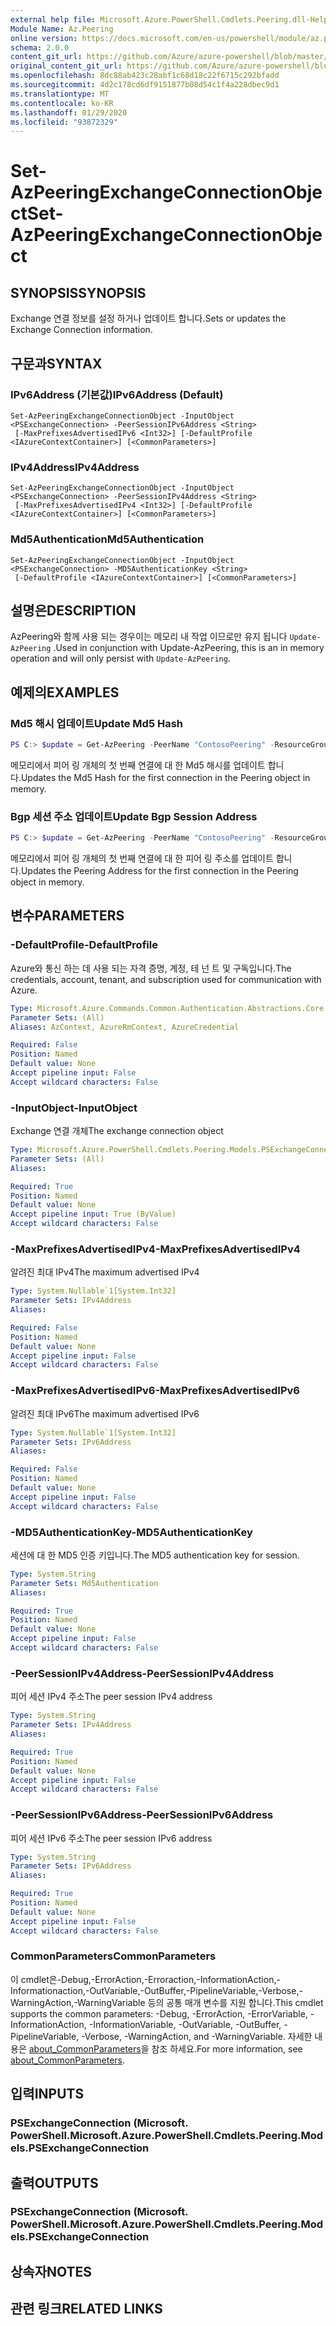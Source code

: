 ```yaml
---
external help file: Microsoft.Azure.PowerShell.Cmdlets.Peering.dll-Help.xml
Module Name: Az.Peering
online version: https://docs.microsoft.com/en-us/powershell/module/az.peering/set-azpeeringexchangeconnectionobject
schema: 2.0.0
content_git_url: https://github.com/Azure/azure-powershell/blob/master/src/Peering/Peering/help/Set-AzPeeringExchangeConnectionObject.md
original_content_git_url: https://github.com/Azure/azure-powershell/blob/master/src/Peering/Peering/help/Set-AzPeeringExchangeConnectionObject.md
ms.openlocfilehash: 8dc88ab423c28abf1c68d18c22f6715c292bfadd
ms.sourcegitcommit: 4d2c178cd6df9151877b08d54c1f4a228dbec9d1
ms.translationtype: MT
ms.contentlocale: ko-KR
ms.lasthandoff: 01/29/2020
ms.locfileid: "93872329"
---
```

# <span data-ttu-id="c677b-101">Set-AzPeeringExchangeConnectionObject</span><span class="sxs-lookup"><span data-stu-id="c677b-101">Set-AzPeeringExchangeConnectionObject</span></span>

## <span data-ttu-id="c677b-102">SYNOPSIS</span><span class="sxs-lookup"><span data-stu-id="c677b-102">SYNOPSIS</span></span>
<span data-ttu-id="c677b-103">Exchange 연결 정보를 설정 하거나 업데이트 합니다.</span><span class="sxs-lookup"><span data-stu-id="c677b-103">Sets or updates the Exchange Connection information.</span></span> 

## <span data-ttu-id="c677b-104">구문과</span><span class="sxs-lookup"><span data-stu-id="c677b-104">SYNTAX</span></span>

### <span data-ttu-id="c677b-105">IPv6Address (기본값)</span><span class="sxs-lookup"><span data-stu-id="c677b-105">IPv6Address (Default)</span></span>
```
Set-AzPeeringExchangeConnectionObject -InputObject <PSExchangeConnection> -PeerSessionIPv6Address <String>
 [-MaxPrefixesAdvertisedIPv6 <Int32>] [-DefaultProfile <IAzureContextContainer>] [<CommonParameters>]
```

### <span data-ttu-id="c677b-106">IPv4Address</span><span class="sxs-lookup"><span data-stu-id="c677b-106">IPv4Address</span></span>
```
Set-AzPeeringExchangeConnectionObject -InputObject <PSExchangeConnection> -PeerSessionIPv4Address <String>
 [-MaxPrefixesAdvertisedIPv4 <Int32>] [-DefaultProfile <IAzureContextContainer>] [<CommonParameters>]
```

### <span data-ttu-id="c677b-107">Md5Authentication</span><span class="sxs-lookup"><span data-stu-id="c677b-107">Md5Authentication</span></span>
```
Set-AzPeeringExchangeConnectionObject -InputObject <PSExchangeConnection> -MD5AuthenticationKey <String>
 [-DefaultProfile <IAzureContextContainer>] [<CommonParameters>]
```

## <span data-ttu-id="c677b-108">설명은</span><span class="sxs-lookup"><span data-stu-id="c677b-108">DESCRIPTION</span></span>
<span data-ttu-id="c677b-109">AzPeering와 함께 사용 되는 경우이는 메모리 내 작업 이므로만 유지 됩니다 `Update-AzPeering` .</span><span class="sxs-lookup"><span data-stu-id="c677b-109">Used in conjunction with Update-AzPeering, this is an in memory operation and will only persist with `Update-AzPeering`.</span></span> 

## <span data-ttu-id="c677b-110">예제의</span><span class="sxs-lookup"><span data-stu-id="c677b-110">EXAMPLES</span></span>

### <span data-ttu-id="c677b-111">Md5 해시 업데이트</span><span class="sxs-lookup"><span data-stu-id="c677b-111">Update Md5 Hash</span></span>
```powershell
PS C:> $update = Get-AzPeering -PeerName "ContosoPeering" -ResourceGroupName rg1 | Set-AzPeeringExchangeConnectionObject -MD5AuthenticationKey $hash
```

<span data-ttu-id="c677b-112">메모리에서 피어 링 개체의 첫 번째 연결에 대 한 Md5 해시를 업데이트 합니다.</span><span class="sxs-lookup"><span data-stu-id="c677b-112">Updates the Md5 Hash for the first connection in the Peering object in memory.</span></span> 

### <span data-ttu-id="c677b-113">Bgp 세션 주소 업데이트</span><span class="sxs-lookup"><span data-stu-id="c677b-113">Update Bgp Session Address</span></span>
```powershell
PS C:> $update = Get-AzPeering -PeerName "ContosoPeering" -ResourceGroupName rg1 | Set-AzPeeringExchangeConnectionObject -PeerSessionIPv4Address "192.168.0.1" -MaxPrefixesAdvertisedIPv4 20000
```

<span data-ttu-id="c677b-114">메모리에서 피어 링 개체의 첫 번째 연결에 대 한 피어 링 주소를 업데이트 합니다.</span><span class="sxs-lookup"><span data-stu-id="c677b-114">Updates the Peering Address for the first connection in the Peering object in memory.</span></span> 

## <span data-ttu-id="c677b-115">변수</span><span class="sxs-lookup"><span data-stu-id="c677b-115">PARAMETERS</span></span>

### <span data-ttu-id="c677b-116">-DefaultProfile</span><span class="sxs-lookup"><span data-stu-id="c677b-116">-DefaultProfile</span></span>
<span data-ttu-id="c677b-117">Azure와 통신 하는 데 사용 되는 자격 증명, 계정, 테 넌 트 및 구독입니다.</span><span class="sxs-lookup"><span data-stu-id="c677b-117">The credentials, account, tenant, and subscription used for communication with Azure.</span></span>

```yaml
Type: Microsoft.Azure.Commands.Common.Authentication.Abstractions.Core.IAzureContextContainer
Parameter Sets: (All)
Aliases: AzContext, AzureRmContext, AzureCredential

Required: False
Position: Named
Default value: None
Accept pipeline input: False
Accept wildcard characters: False
```

### <span data-ttu-id="c677b-118">-InputObject</span><span class="sxs-lookup"><span data-stu-id="c677b-118">-InputObject</span></span>
<span data-ttu-id="c677b-119">Exchange 연결 개체</span><span class="sxs-lookup"><span data-stu-id="c677b-119">The exchange connection object</span></span>

```yaml
Type: Microsoft.Azure.PowerShell.Cmdlets.Peering.Models.PSExchangeConnection
Parameter Sets: (All)
Aliases:

Required: True
Position: Named
Default value: None
Accept pipeline input: True (ByValue)
Accept wildcard characters: False
```

### <span data-ttu-id="c677b-120">-MaxPrefixesAdvertisedIPv4</span><span class="sxs-lookup"><span data-stu-id="c677b-120">-MaxPrefixesAdvertisedIPv4</span></span>
<span data-ttu-id="c677b-121">알려진 최대 IPv4</span><span class="sxs-lookup"><span data-stu-id="c677b-121">The maximum advertised IPv4</span></span>

```yaml
Type: System.Nullable`1[System.Int32]
Parameter Sets: IPv4Address
Aliases:

Required: False
Position: Named
Default value: None
Accept pipeline input: False
Accept wildcard characters: False
```

### <span data-ttu-id="c677b-122">-MaxPrefixesAdvertisedIPv6</span><span class="sxs-lookup"><span data-stu-id="c677b-122">-MaxPrefixesAdvertisedIPv6</span></span>
<span data-ttu-id="c677b-123">알려진 최대 IPv6</span><span class="sxs-lookup"><span data-stu-id="c677b-123">The maximum advertised IPv6</span></span>

```yaml
Type: System.Nullable`1[System.Int32]
Parameter Sets: IPv6Address
Aliases:

Required: False
Position: Named
Default value: None
Accept pipeline input: False
Accept wildcard characters: False
```

### <span data-ttu-id="c677b-124">-MD5AuthenticationKey</span><span class="sxs-lookup"><span data-stu-id="c677b-124">-MD5AuthenticationKey</span></span>
<span data-ttu-id="c677b-125">세션에 대 한 MD5 인증 키입니다.</span><span class="sxs-lookup"><span data-stu-id="c677b-125">The MD5 authentication key for session.</span></span>

```yaml
Type: System.String
Parameter Sets: Md5Authentication
Aliases:

Required: True
Position: Named
Default value: None
Accept pipeline input: False
Accept wildcard characters: False
```

### <span data-ttu-id="c677b-126">-PeerSessionIPv4Address</span><span class="sxs-lookup"><span data-stu-id="c677b-126">-PeerSessionIPv4Address</span></span>
<span data-ttu-id="c677b-127">피어 세션 IPv4 주소</span><span class="sxs-lookup"><span data-stu-id="c677b-127">The peer session IPv4 address</span></span>

```yaml
Type: System.String
Parameter Sets: IPv4Address
Aliases:

Required: True
Position: Named
Default value: None
Accept pipeline input: False
Accept wildcard characters: False
```

### <span data-ttu-id="c677b-128">-PeerSessionIPv6Address</span><span class="sxs-lookup"><span data-stu-id="c677b-128">-PeerSessionIPv6Address</span></span>
<span data-ttu-id="c677b-129">피어 세션 IPv6 주소</span><span class="sxs-lookup"><span data-stu-id="c677b-129">The peer session IPv6 address</span></span>

```yaml
Type: System.String
Parameter Sets: IPv6Address
Aliases:

Required: True
Position: Named
Default value: None
Accept pipeline input: False
Accept wildcard characters: False
```

### <span data-ttu-id="c677b-130">CommonParameters</span><span class="sxs-lookup"><span data-stu-id="c677b-130">CommonParameters</span></span>
<span data-ttu-id="c677b-131">이 cmdlet은-Debug,-ErrorAction,-Erroraction,-InformationAction,-Informationaction,-OutVariable,-OutBuffer,-PipelineVariable,-Verbose,-WarningAction,-WarningVariable 등의 공통 매개 변수를 지원 합니다.</span><span class="sxs-lookup"><span data-stu-id="c677b-131">This cmdlet supports the common parameters: -Debug, -ErrorAction, -ErrorVariable, -InformationAction, -InformationVariable, -OutVariable, -OutBuffer, -PipelineVariable, -Verbose, -WarningAction, and -WarningVariable.</span></span> <span data-ttu-id="c677b-132">자세한 내용은 [about_CommonParameters](https://go.microsoft.com/fwlink/?LinkID=113216)을 참조 하세요.</span><span class="sxs-lookup"><span data-stu-id="c677b-132">For more information, see [about_CommonParameters](https://go.microsoft.com/fwlink/?LinkID=113216).</span></span>

## <span data-ttu-id="c677b-133">입력</span><span class="sxs-lookup"><span data-stu-id="c677b-133">INPUTS</span></span>

### <span data-ttu-id="c677b-134">PSExchangeConnection (Microsoft. PowerShell.</span><span class="sxs-lookup"><span data-stu-id="c677b-134">Microsoft.Azure.PowerShell.Cmdlets.Peering.Models.PSExchangeConnection</span></span>

## <span data-ttu-id="c677b-135">출력</span><span class="sxs-lookup"><span data-stu-id="c677b-135">OUTPUTS</span></span>

### <span data-ttu-id="c677b-136">PSExchangeConnection (Microsoft. PowerShell.</span><span class="sxs-lookup"><span data-stu-id="c677b-136">Microsoft.Azure.PowerShell.Cmdlets.Peering.Models.PSExchangeConnection</span></span>

## <span data-ttu-id="c677b-137">상속자</span><span class="sxs-lookup"><span data-stu-id="c677b-137">NOTES</span></span>

## <span data-ttu-id="c677b-138">관련 링크</span><span class="sxs-lookup"><span data-stu-id="c677b-138">RELATED LINKS</span></span>
